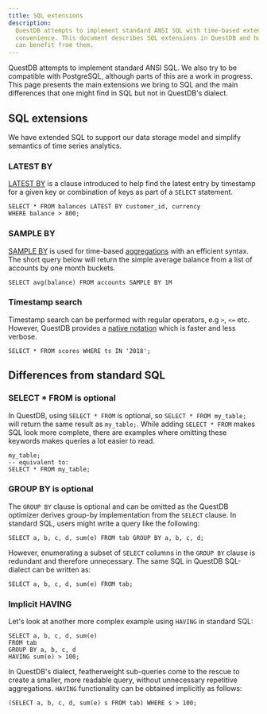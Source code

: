 ```yaml
---
title: SQL extensions
description:
  QuestDB attempts to implement standard ANSI SQL with time-based extensions for
  convenience. This document describes SQL extensions in QuestDB and how users
  can benefit from them.
---
```


QuestDB attempts to implement standard ANSI SQL. We also try to be compatible
with PostgreSQL, although parts of this are a work in progress. This page
presents the main extensions we bring to SQL and the main differences that one
might find in SQL but not in QuestDB's dialect.

## SQL extensions

We have extended SQL to support our data storage model and simplify semantics of
time series analytics.

### LATEST BY

[LATEST BY](/docs/reference/sql/latest-by/) is a clause introduced to help find
the latest entry by timestamp for a given key or combination of keys as part of
a `SELECT` statement.

```questdb-sql title="LATEST BY customer ID and currency"
SELECT * FROM balances LATEST BY customer_id, currency
WHERE balance > 800;
```

### SAMPLE BY

[SAMPLE BY](/docs/reference/sql/select/#sample-by) is used for time-based
[aggregations](/docs/reference/function/aggregation/) with an efficient syntax.
The short query below will return the simple average balance from a list of
accounts by one month buckets.

```questdb-sql title="SAMPLE BY one month buckets"
SELECT avg(balance) FROM accounts SAMPLE BY 1M
```

### Timestamp search

Timestamp search can be performed with regular operators, e.g `>`, `<=` etc.
However, QuestDB provides a
[native notation](/docs/reference/sql/where/#timestamp-and-date) which is faster
and less verbose.

```questdb-sql title="Results in a given year"
SELECT * FROM scores WHERE ts IN '2018';
```

## Differences from standard SQL

### SELECT \* FROM is optional

In QuestDB, using `SELECT * FROM` is optional, so `SELECT * FROM my_table;` will
return the same result as `my_table;`. While adding `SELECT * FROM` makes SQL
look more complete, there are examples where omitting these keywords makes
queries a lot easier to read.

```questdb-sql title="Optional use of SELECT * FROM"
my_table;
-- equivalent to:
SELECT * FROM my_table;
```

### GROUP BY is optional

The `GROUP BY` clause is optional and can be omitted as the QuestDB optimizer
derives group-by implementation from the `SELECT` clause. In standard SQL, users
might write a query like the following:

```questdb-sql
SELECT a, b, c, d, sum(e) FROM tab GROUP BY a, b, c, d;
```

However, enumerating a subset of `SELECT` columns in the `GROUP BY` clause is
redundant and therefore unnecessary. The same SQL in QuestDB SQL-dialect can be
written as:

```questdb-sql
SELECT a, b, c, d, sum(e) FROM tab;
```

### Implicit HAVING

Let's look at another more complex example using `HAVING` in standard SQL:

```questdb-sql
SELECT a, b, c, d, sum(e)
FROM tab
GROUP BY a, b, c, d
HAVING sum(e) > 100;
```

In QuestDB's dialect, featherweight sub-queries come to the rescue to create a
smaller, more readable query, without unnecessary repetitive aggregations.
`HAVING` functionality can be obtained implicitly as follows:

```questdb-sql
(SELECT a, b, c, d, sum(e) s FROM tab) WHERE s > 100;
```
